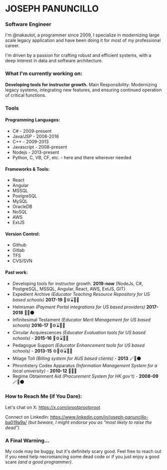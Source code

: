 # JOSEPH PANUNCILLO
### Software Engineer 

I'm @nakautot, a programmer since 2009, I specialize in modernizing large scale legacy application and have been doing it for most of my professional career.

I'm driven by a passion for crafting robust and efficient systems, with a deep interest in data and software architecture.

### What I'm currently working on:

**Developing tools for instructor growth.**
Main Responsibility: Modernizing legacy systems, integrating new features, and ensuring continued operation of critical functions.

### Tools

#### Programming Languages:

- C# - 2009-present 
- Java/JSP - 2008-2016
- C++ - 2009-2013
- Javascript - 2008-present
- Nodejs - 2013-present
- Python, C, VB, CF, etc. - here and there wherever needed

#### Frameworks & Tools:
- React
- Angular
- MSSQL
- PostgreSQL
- MySQL
- OracleDB
- NoSQL
- AWS
- ExtJS

#### Version Control:
- Github
- Gitlab
- TFS
- CVS/SVN

#### Past work:

- Developing tools for instructor growth. **2019-now** (NodeJs, C#, PostgreSQL, MSSQL, Angular, React, AWS, ExtJS, GIT)
- Expedient Archive _(Educator Teaching Resource Repository for US based schools)_ **2017-19** 🪹⚙⌛💂‍♂️
- Helmsman _(Payment Portal integrations for US based providers)_ **2017-2018** 🐴📖⚫
- Infinitesimal Testament _(Educator Merit Management for US based schools)_  **2016-17** 🪹⚙⌛💂‍♂️
- Circular Acquiescences _(Educator Evaluation tools for US based schools)_ - **2015-16** 🪹⚙⌛💂‍♂️
- Pedagogue Support _(Educator Enhancement tools for US based schools)_ - **2013-15** ⚙🪹⚙⌛💂‍♂️
- Milage Toll _(Billing system for AUS based clients)_ - **2013** 🪄👻⚫
- Phrontistery Codex Apparatus _(Information Management System for a local university)_ - **2010-12** 🐴📖🔨
- Regime Obtainment Aid _(Procurement System for HK gov't)_ - **2008-09** 🪄🏦⚫

### How to Reach Me (if You Dare):

Let's chat on X: https://x.com/prootprootproot

Connect on LinkedIn: https://www.linkedin.com/in/joseph-panuncillo-ba019a9a/ _(but beware, I might endorse you as "most likely to raise the dead")_

### A Final Warning...

My code may be buggy, but it's definitely scary good.  Feel free to reach out if you need help necromancing some dead code or if you just enjoy a good scare _(and a good programmer)_.
